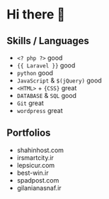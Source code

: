 # Hi there 👋


## Skills / Languages

- `<? php ?>` good
- `{{ Laravel }}` good
- `python` good
- `JavaScript` & `$(jQuery)` good
- `<HTML>` + `{CSS}` great
- `DATABASE` & `SQL` good
- `Git` great
- `wordpress` great

## Portfolios

- shahinhost.com
- irsmartcity.ir
- lepsicur.com
- best-win.ir
- spadpost.com
- gilanianasnaf.ir
